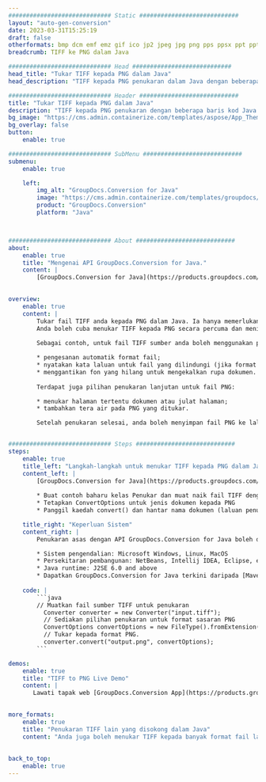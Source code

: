 ```yaml
---
############################# Static ############################
layout: "auto-gen-conversion"
date: 2023-03-31T15:25:19
draft: false
otherformats: bmp dcm emf emz gif ico jp2 jpeg jpg png pps ppsx ppt pptx psb psd svg svgz tga tif tiff webp wmf wmz
breadcrumb: TIFF ke PNG dalam Java

############################# Head ############################
head_title: "Tukar TIFF kepada PNG dalam Java"
head_description: "TIFF kepada PNG penukaran dalam Java dengan beberapa baris kod. Tukar lebih 160 format fail menggunakan API penukaran dokumen GroupDocs untuk Java"

############################# Header ############################
title: "Tukar TIFF kepada PNG dalam Java"
description: "TIFF kepada PNG penukaran dengan beberapa baris kod Java."
bg_image: "https://cms.admin.containerize.com/templates/aspose/App_Themes/V3/images/bg/header1.png"
bg_overlay: false
button:
    enable: true

############################# SubMenu ############################
submenu:
    enable: true

    left:
        img_alt: "GroupDocs.Conversion for Java"
        image: "https://cms.admin.containerize.com/templates/groupdocs/images/product-logos/90x90-noborder/groupdocs-conversion-java.png"
        product: "GroupDocs.Conversion"
        platform: "Java"



############################# About ############################
about:
    enable: true
    title: "Mengenai API GroupDocs.Conversion for Java."
    content: |
        [GroupDocs.Conversion for Java](https://products.groupdocs.com/conversion/java/) ialah API penukaran format fail lanjutan untuk menukar antara imej popular dan format dokumen seperti Microsoft Office, OpenDocument, PDF, HTML, e-mel, CAD. dan banyak lagi dengan hanya beberapa baris kod. API asli secara automatik mengesan format dokumen asal dan menawarkan banyak pilihan untuk menyesuaikan dokumen yang ditukar. Bersama-sama dengan fungsi mengekstrak maklumat daripada dokumen, ia juga menyokong caching hasil penukaran ke cakera tempatan secara lalai. Walau bagaimanapun, sebarang jenis storan cache boleh disokong dengan melaksanakan antara muka yang sesuai - Amazon S3, Dropbox, Google Drive, Windows Azure, Reddis atau mana-mana yang lain.
    

overview:
    enable: true
    content: |
        Tukar fail TIFF anda kepada PNG dalam Java. Ia hanya memerlukan beberapa baris kod Java pada mana-mana platform pilihan anda, seperti Windows, Linux, macOS.
        Anda boleh cuba menukar TIFF kepada PNG secara percuma dan menilai kualiti hasil penukaran. Bersama-sama dengan skrip penukaran fail mudah, anda boleh mencuba pilihan yang lebih canggih untuk memuatkan fail sumber TIFF dan menyimpan output PNG. 
        
        Sebagai contoh, untuk fail TIFF sumber anda boleh menggunakan pilihan pemuatan berikut:

        * pengesanan automatik format fail;
        * nyatakan kata laluan untuk fail yang dilindungi (jika format fail menyokongnya);
        * menggantikan fon yang hilang untuk mengekalkan rupa dokumen.
        
        Terdapat juga pilihan penukaran lanjutan untuk fail PNG:

        * menukar halaman tertentu dokumen atau julat halaman;
        * tambahkan tera air pada PNG yang ditukar.

        Setelah penukaran selesai, anda boleh menyimpan fail PNG ke laluan fail setempat anda atau ke mana-mana storan pihak ketiga seperti FTP, Amazon S3, Google Drive, Dropbox dll. Sila ambil perhatian - untuk menukar TIFF kepada PNG, anda tidak perlu memasang sebarang perisian tambahan, seperti MS Office, Open Office, Adobe Acrobat Reader dsb.


############################# Steps ############################
steps:
    enable: true
    title_left: "Langkah-langkah untuk menukar TIFF kepada PNG dalam Java"
    content_left: |
        [GroupDocs.Conversion for Java](https://products.groupdocs.com/conversion/java/) membenarkan pembangun menukar fail TIFF kepada PNG dengan mudah dengan beberapa baris kod.
        
        * Buat contoh baharu kelas Penukar dan muat naik fail TIFF dengan laluan penuh
        * Tetapkan ConvertOptions untuk jenis dokumen kepada PNG
        * Panggil kaedah convert() dan hantar nama dokumen (laluan penuh) dan format (PNG) sebagai parameter

    title_right: "Keperluan Sistem"
    content_right: |
        Penukaran asas dengan API GroupDocs.Conversion for Java boleh dilakukan dengan hanya beberapa baris kod. API kami disokong pada semua platform dan sistem pengendalian utama. Sebelum melaksanakan kod di bawah, pastikan anda mempunyai prasyarat berikut dipasang pada sistem anda.

        * Sistem pengendalian: Microsoft Windows, Linux, MacOS
        * Persekitaran pembangunan: NetBeans, Intellij IDEA, Eclipse, etc.
        * Java runtime: J2SE 6.0 and above
        * Dapatkan GroupDocs.Conversion for Java terkini daripada [Maven](https://repository.groupdocs.com/webapp/#/artifacts/browse/tree/General/repo/com/groupdocs/groupdocs-conversion)
         
    code: |
        ```java    
        // Muatkan fail sumber TIFF untuk penukaran
          Converter converter = new Converter("input.tiff");
          // Sediakan pilihan penukaran untuk format sasaran PNG
          ConvertOptions convertOptions = new FileType().fromExtension("png").getConvertOptions();
          // Tukar kepada format PNG.
          converter.convert("output.png", convertOptions);
        ```

demos:
    enable: true
    title: "TIFF to PNG Live Demo"
    content: |
       Lawati tapak web [GroupDocs.Conversion App](https://products.groupdocs.app/conversion/family) kami dan cuba TIFF kepada PNG penukaran sekarang. Demo percuma mempunyai faedah berikut
          

more_formats:
    enable: true
    title: "Penukaran TIFF lain yang disokong dalam Java"
    content: "Anda juga boleh menukar TIFF kepada banyak format fail lain. Sila lihat senarai di bawah."
       
       
back_to_top:
    enable: true
---
```

